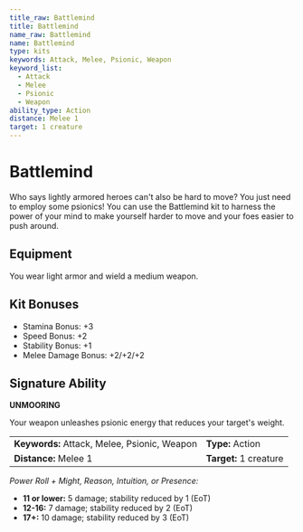 ```yaml
---
title_raw: Battlemind
title: Battlemind
name_raw: Battlemind
name: Battlemind
type: kits
keywords: Attack, Melee, Psionic, Weapon
keyword_list:
  - Attack
  - Melee
  - Psionic
  - Weapon
ability_type: Action
distance: Melee 1
target: 1 creature
---
```


# Battlemind

Who says lightly armored heroes can't also be hard to move? You just need to employ some psionics! You can use the Battlemind kit to harness the power of your mind to make yourself harder to move and your foes easier to push around.

## Equipment

You wear light armor and wield a medium weapon.

## Kit Bonuses

- Stamina Bonus: +3
- Speed Bonus: +2
- Stability Bonus: +1
- Melee Damage Bonus: +2/+2/+2

## Signature Ability

**UNMOORING**

Your weapon unleashes psionic energy that reduces your target's weight.

|                                              |                        |
| :------------------------------------------- | :--------------------- |
| **Keywords:** Attack, Melee, Psionic, Weapon | **Type:** Action       |
| **Distance:** Melee 1                        | **Target:** 1 creature |

*Power Roll + Might, Reason, Intuition, or Presence:*

- **11 or lower:** 5 damage; stability reduced by 1 (EoT)
- **12-16:** 7 damage; stability reduced by 2 (EoT)
- **17+:** 10 damage; stability reduced by 3 (EoT)
